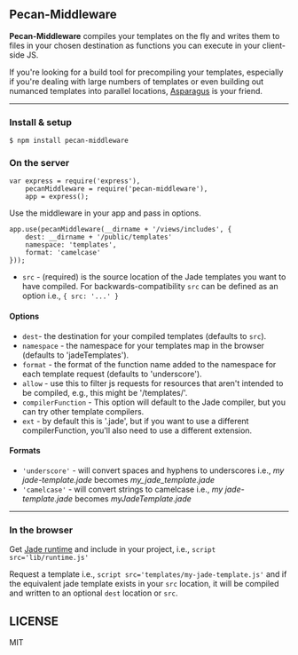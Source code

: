 Pecan-Middleware
----------------

**Pecan-Middleware** compiles your templates on the fly and writes them to files in your chosen destination as functions you can execute in your client-side JS.

If you're looking for a build tool for precompiling your templates, especially if you're dealing with large numbers of templates or even building out numanced templates into parallel locations, [Asparagus](https://github.com/JoeChapman/asparagus) is your friend.

----------------------------

### Install & setup

`$ npm install pecan-middleware`

### On the server
```
var express = require('express'),
    pecanMiddleware = require('pecan-middleware'),
    app = express();
```

Use the middleware in your app and pass in options.

```
app.use(pecanMiddleware(__dirname + '/views/includes', {
    dest: __dirname + '/public/templates'
    namespace: 'templates',
    format: 'camelcase'
}));
```

- `src` - (required) is the source location of the Jade templates you want to have compiled.
For backwards-compatibility `src` can be defined as an option i.e., `{ src: '...' }`

#### Options

- `dest`- the destination for your compiled templates (defaults to `src`).
- `namespace` - the namespace for your templates map in the browser (defaults to 'jadeTemplates').
- `format` - the format of the function name added to the namespace for each template request (defaults to 'underscore').
- `allow` - use this to filter js requests for resources that aren't intended to be compiled, e.g., this might be '/templates/'.
- `compilerFunction` - This option will default to the Jade compiler, but you can try other template compilers.
- `ext` - by default this is '.jade', but if you want to use a different compilerFunction, you'll also need to use a different extension.

#### Formats

- `'underscore'` - will convert spaces and hyphens to underscores i.e., *my jade-template.jade* becomes *my_jade_template.jade*
- `'camelcase'` - will convert strings to camelcase i.e., *my jade-template.jade* becomes *myJadeTemplate.jade*

---------------------------

### In the browser

Get [Jade runtime](https://raw.githubusercontent.com/visionmedia/jade/master/runtime.js) and include in your project, i.e., `script src='lib/runtime.js'`


Request a template i.e., `script src='templates/my-jade-template.js'` and if the equivalent jade template exists in your `src` location, it will be compiled and written to an optional `dest` location or `src`.


LICENSE
-------

MIT
